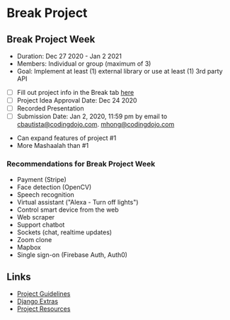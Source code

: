 # Break Project

## Break Project Week

- Duration: Dec 27 2020 - Jan 2 2021
- Members: Individual or group (maximum of 3)
- Goal: Implement at least (1) external library or use at least (1) 3rd party API

- [ ] Fill out project info in the Break tab [here](https://docs.google.com/spreadsheets/d/1MhOfh3lj8pPpIYqoeuMbsD2n305UtHmzh3nkM01bQWM/edit#gid=993332329)
- [ ] Project Idea Approval Date: Dec 24 2020
- [ ] Recorded Presentation
- [ ] Submission Date: Jan 2, 2020, 11:59 pm by email to cbautista@codingdojo.com. mhong@codingdojo.com

- Can expand features of project #1
- More Mashaalah than #1

### Recommendations for Break Project Week

- Payment (Stripe)
- Face detection (OpenCV)
- Speech recognition
- Virtual assistant ("Alexa - Turn off lights")
- Control smart device from the web
- Web scraper
- Support chatbot
- Sockets (chat, realtime updates)
- Zoom clone
- Mapbox
- Single sign-on (Firebase Auth, Auth0)

## Links

- [Project Guidelines](http://learn.codingdojo.com/m/119/6155/42955)
- [Django Extras](http://learn.codingdojo.com/m/119/4700/32270)
- [Project Resources](https://github.com/TheCodingDojo/student_md_docs/blob/master/py/project_resources.md)
